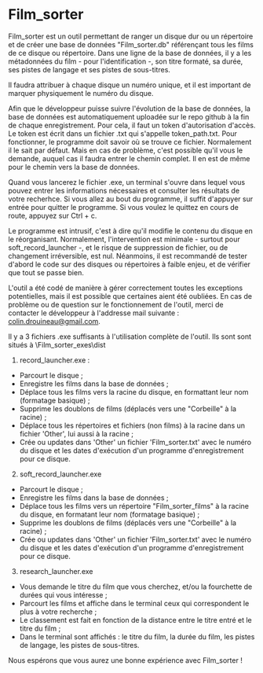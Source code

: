 # Film_sorter


Film_sorter est un outil permettant de ranger un disque dur ou un répertoire et de créer une base de données "Film_sorter.db" référençant tous les films de ce disque ou répertoire.
Dans une ligne de la base de données, il y a les métadonnées du film - pour l'identification -, son titre formaté, sa durée, ses pistes de langage et ses pistes de sous-titres.

Il faudra attribuer à chaque disque un numéro unique, et il est important de marquer physiquement le numéro du disque.

Afin que le développeur puisse suivre l'évolution de la base de données, la base de données est automatiquement uploadée sur le repo github à la fin de chaque enregistrement. Pour cela, il faut un token d'autorisation d'accès. Le token est écrit dans un fichier .txt qui s'appelle token_path.txt. Pour fonctionner, le programme doit savoir où se trouve ce fichier. Normalement il le sait par défaut. Mais en cas de problème, c'est possible qu'il vous le demande, auquel cas il faudra entrer le chemin complet.
Il en est de même pour le chemin vers la base de données.

Quand vous lancerez le fichier .exe, un terminal s'ouvre dans lequel vous pouvez entrer les informations nécessaires et consulter les résultats de votre recherhce. Si vous allez au bout du programme, il suffit d'appuyer sur entrée pour quitter le programme. Si vous voulez le quittez en cours de route, appuyez sur Ctrl + c.

Le programme est intrusif, c'est à dire qu'il modifie le contenu du disque en le réorganisant. Normalement, l'intervention est minimale - surtout pour soft_record_launcher -, et le risque de suppression de fichier, ou de changement irréversible, est nul. Néanmoins, il est recommandé de tester d'abord le code sur des disques ou répertoires à faible enjeu, et de vérifier que tout se passe bien.

L'outil a été codé de manière à gérer correctement toutes les exceptions potentielles, mais il est possible que certaines aient été oubliées. En cas de problème ou de question sur le fonctionnement de l'outil, merci de contacter le développeur à l'addresse mail suivante : colin.drouineau@gmail.com.


Il y a 3 fichiers .exe suffisants à l'utilisation complète de l'outil. Ils sont sont situés à \Film_sorter_exes\dist

1) record_launcher.exe :
  - Parcourt le disque ;
  - Enregistre les films dans la base de données ;
  - Déplace tous les films vers la racine du disque, en formattant leur nom (formatage basique) ;
  - Supprime les doublons de films (déplacés vers une "Corbeille" à la racine) ;
  - Déplace tous les répertoires et fichiers (non films) à la racine dans un fichier 'Other', lui aussi à la racine ;
  - Crée ou updates dans 'Other' un fichier 'Film_sorter.txt' avec le numéro du disque et les dates d'exécution d'un programme d'enregistrement pour ce disque.

2) soft_record_launcher.exe
  - Parcourt le disque ;
  - Enregistre les films dans la base de données ;
  - Déplace tous les films vers un répertoire "Film_sorter_films" à la racine du disque, en formatant leur nom (formatage basique) ;
  - Supprime les doublons de films (déplacés vers une "Corbeille" à la racine) ;
  - Crée ou updates dans 'Other' un fichier 'Film_sorter.txt' avec le numéro du disque et les dates d'exécution d'un programme d'enregistrement pour ce disque.

3) research_launcher.exe
  - Vous demande le titre du film que vous cherchez, et/ou la fourchette de durées qui vous intéresse ;
  - Parcourt les films et affiche dans le terminal ceux qui correspondent le plus à votre recherche ;
  - Le classement est fait en fonction de la distance entre le titre entré et le titre du film ;
  - Dans le terminal sont affichés : le titre du film, la durée du film, les pistes de langage, les pistes de sous-titres.


Nous espérons que vous aurez une bonne expérience avec Film_sorter !